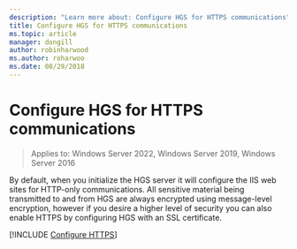```yaml
---
description: "Learn more about: Configure HGS for HTTPS communications"
title: Configure HGS for HTTPS communications
ms.topic: article
manager: dongill
author: robinharwood
ms.author: roharwoo
ms.date: 08/29/2018
---
```


# Configure HGS for HTTPS communications

>Applies to: Windows Server 2022, Windows Server 2019, Windows Server 2016

By default, when you initialize the HGS server it will configure the IIS web sites for HTTP-only communications.
All sensitive material being transmitted to and from HGS are always encrypted using message-level encryption, however if you desire a higher level of security you can also enable HTTPS by configuring HGS with an SSL certificate.

[!INCLUDE [Configure HTTPS](../../../includes/configure-hgs-for-https.md)]

